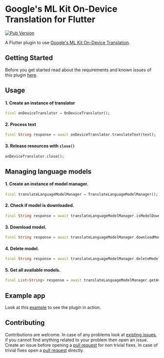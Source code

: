 # Google's ML Kit On-Device Translation for Flutter

[![Pub Version](https://img.shields.io/pub/v/google_mlkit)](https://pub.dev/packages/google_mlkit)

A Flutter plugin to use [Google's ML Kit On-Device Translation](https://developers.google.com/ml-kit/language/translation).

## Getting Started

Before you get started read about the requirements and known issues of this plugin [here](https://github.com/bharat-biradar/Google-Ml-Kit-plugin).

## Usage

#### 1. Create an instance of translator

```dart
final onDeviceTranslator = OnDeviceTranslator();
```

#### 2. Process text

```dart
final String response = await onDeviceTranslator.translateText(text);
```

#### 3. Release resources with `close()`

```dart
onDeviceTranslator.close();
```
## Managing language models

#### 1. Create an instance of model manager.

```dart
final translateLanguageModelManager = TranslateLanguageModelManager();
```

#### 2. Check if model is downloaded.

```dart
final String response = await translateLanguageModelManager.isModelDownloaded(TranslateLanguage.english);
```
#### 3. Download model.

```dart
final String response = await translateLanguageModelManager.downloadModel(TranslateLanguage.english);
```
#### 4. Delete model.

```dart
final String response = await translateLanguageModelManager.deleteModel(TranslateLanguage.english);
```

#### 5. Get all available models.

```dart
final List<String> response = await translateLanguageModelManager.getAvailableModels();
```

## Example app

Look at this [example](https://github.com/bharat-biradar/Google-Ml-Kit-plugin/tree/master/packages/google_mlkit/example) to see the plugin in action.

## Contributing

Contributions are welcome.
In case of any problems look at [existing issues](https://github.com/bharat-biradar/Google-Ml-Kit-plugin/issues), if you cannot find anything related to your problem then open an issue.
Create an issue before opening a [pull request](https://github.com/bharat-biradar/Google-Ml-Kit-plugin/pulls) for non trivial fixes.
In case of trivial fixes open a [pull request](https://github.com/bharat-biradar/Google-Ml-Kit-plugin/pulls) directly.
